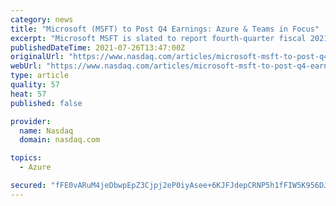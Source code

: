 ```yaml
---
category: news
title: "Microsoft (MSFT) to Post Q4 Earnings: Azure & Teams in Focus"
excerpt: "Microsoft MSFT is slated to report fourth-quarter fiscal 2021 results on Jul 27. The company has been focused on enhancing the capabilities of its cloud platform — Azure, which is expected to have boosted its adoption in the to-be-reported quarter."
publishedDateTime: 2021-07-26T13:47:00Z
originalUrl: "https://www.nasdaq.com/articles/microsoft-msft-to-post-q4-earnings%3A-azure-teams-in-focus-2021-07-26"
webUrl: "https://www.nasdaq.com/articles/microsoft-msft-to-post-q4-earnings%3A-azure-teams-in-focus-2021-07-26"
type: article
quality: 57
heat: 57
published: false

provider:
  name: Nasdaq
  domain: nasdaq.com

topics:
  - Azure

secured: "fFE0vARuM4jeDbwpEpZ3Cjpj2eP0iyAsee+6KJFJdepCRNP5h1fFIW5K956DJpi25+mCcqgnlM/pYFtMVjwmqdJZBB8Y37VhLnM+/AdwqScVfVfIa4thOpWhwlZ5Wzlyr5kXN59vvYZg8aJjBKJsCunDscadPFvHr88vC3gRxz6qzQKEjpKXC6CK55+viefkZM27/EyDoxa1iwKtPr2kn2FtRKC/swUB8PKGGN28nor3kU/NIqEi3OV+LL4JcIQyE/XW2VvzPJtCGVVIe1S5aYK4UaO3prSkx9AhbevKfCTpp4z0WRzL8LOGSkGMhaVRmAfWues2fm33HtORPM7WXcDUnXELcpVddmEmVUuAOKE=;Fc5CIVI8mTeni7OKQQFCnA=="
---
```


